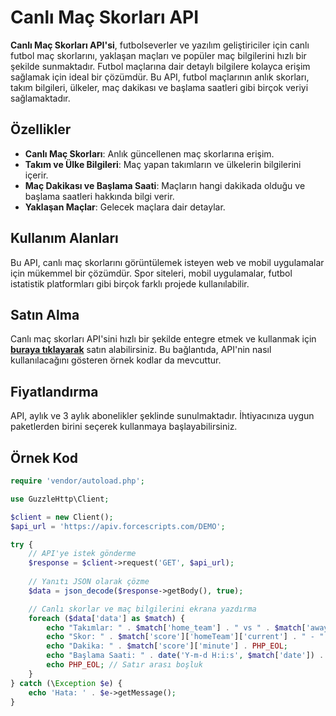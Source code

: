 # Canlı Maç Skorları API

**Canlı Maç Skorları API'si**, futbolseverler ve yazılım geliştiriciler için canlı futbol maç skorlarını, yaklaşan maçları ve popüler maç bilgilerini hızlı bir şekilde sunmaktadır. Futbol maçlarına dair detaylı bilgilere kolayca erişim sağlamak için ideal bir çözümdür. Bu API, futbol maçlarının anlık skorları, takım bilgileri, ülkeler, maç dakikası ve başlama saatleri gibi birçok veriyi sağlamaktadır.

## Özellikler

- **Canlı Maç Skorları**: Anlık güncellenen maç skorlarına erişim.
- **Takım ve Ülke Bilgileri**: Maç yapan takımların ve ülkelerin bilgilerini içerir.
- **Maç Dakikası ve Başlama Saati**: Maçların hangi dakikada olduğu ve başlama saatleri hakkında bilgi verir.
- **Yaklaşan Maçlar**: Gelecek maçlara dair detaylar.

## Kullanım Alanları

Bu API, canlı maç skorlarını görüntülemek isteyen web ve mobil uygulamalar için mükemmel bir çözümdür. Spor siteleri, mobil uygulamalar, futbol istatistik platformları gibi birçok farklı projede kullanılabilir.

## Satın Alma

Canlı maç skorları API'sini hızlı bir şekilde entegre etmek ve kullanmak için **[buraya tıklayarak](https://forcescripts.com/urun/futbol-maci-apisi-canli-maclar-yaklasan-maclar-ve-populer-maclar/)** satın alabilirsiniz. Bu bağlantıda, API'nin nasıl kullanılacağını gösteren örnek kodlar da mevcuttur.

## Fiyatlandırma

API, aylık ve 3 aylık abonelikler şeklinde sunulmaktadır. İhtiyacınıza uygun paketlerden birini seçerek kullanmaya başlayabilirsiniz.

## Örnek Kod

```php
require 'vendor/autoload.php';

use GuzzleHttp\Client;

$client = new Client();
$api_url = 'https://apiv.forcescripts.com/DEMO';

try {
    // API'ye istek gönderme
    $response = $client->request('GET', $api_url);
    
    // Yanıtı JSON olarak çözme
    $data = json_decode($response->getBody(), true);

    // Canlı skorlar ve maç bilgilerini ekrana yazdırma
    foreach ($data['data'] as $match) {
        echo "Takımlar: " . $match['home_team'] . " vs " . $match['away_team'] . PHP_EOL;
        echo "Skor: " . $match['score']['homeTeam']['current'] . " - " . $match['score']['awayTeam']['current'] . PHP_EOL;
        echo "Dakika: " . $match['score']['minute'] . PHP_EOL;
        echo "Başlama Saati: " . date('Y-m-d H:i:s', $match['date']) . PHP_EOL;
        echo PHP_EOL; // Satır arası boşluk
    }
} catch (\Exception $e) {
    echo 'Hata: ' . $e->getMessage();
}
```

